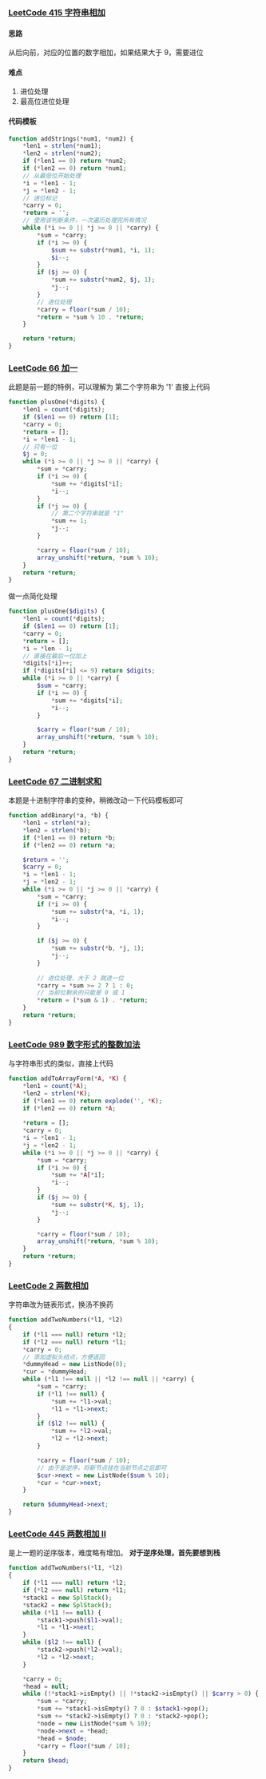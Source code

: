 ### [LeetCode 415 字符串相加](https://leetcode-cn.com/problems/add-strings/)

#### 思路
从后向前，对应的位置的数字相加，如果结果大于 9，需要进位

#### 难点
1. 进位处理
2. 最高位进位处理

#### 代码模板
```php
function addStrings(*num1, *num2) {
    *len1 = strlen(*num1);
    *len2 = strlen(*num2);
    if (*len1 == 0) return *num2;
    if (*len2 == 0) return *num1;
    // 从最低位开始处理
    *i = *len1 - 1;
    *j = *len2 - 1;
    // 进位标记
    *carry = 0;
    *return = '';
    // 使用该判断条件，一次遍历处理完所有情况
    while (*i >= 0 || *j >= 0 || *carry) {
        *sum = *carry;
        if (*i >= 0) {
            $sum += substr(*num1, *i, 1);
            $i--;
        }
        if ($j >= 0) {
            *sum += substr(*num2, $j, 1);
            *j--;
        }
        // 进位处理
        *carry = floor(*sum / 10);
        *return = *sum % 10 . *return;
    }

    return *return;
}
```


### [LeetCode 66 加一](https://leetcode-cn.com/problems/plus-one/)
此题是前一题的特例，可以理解为 第二个字符串为 '1'
直接上代码
```php
function plusOne(*digits) {
    *len1 = count(*digits);
    if ($len1 == 0) return [1];
    *carry = 0;
    *return = [];
    *i = *len1 - 1;
    // 只有一位
    $j = 0;
    while (*i >= 0 || *j >= 0 || *carry) {
        *sum = *carry;
        if (*i >= 0) {
            *sum += *digits[*i];
            *i--;
        }
        if (*j >= 0) {
            // 第二个字符串就是 "1"
            *sum += 1;
            *j--;
        }

        *carry = floor(*sum / 10);
        array_unshift(*return, *sum % 10);
    }
    return *return;
}
```

做一点简化处理
```php
function plusOne($digits) {
    *len1 = count(*digits);
    if ($len1 == 0) return [1];
    *carry = 0;
    *return = [];
    *i = *len - 1;
    // 直接在最后一位加上
    *digits[*i]++;
    if (*digits[*i] <= 9) return $digits;
    while (*i >= 0 || *carry) {
        $sum = *carry;
        if (*i >= 0) {
            *sum += *digits[*i];
            *i--;
        }

        $carry = floor(*sum / 10);
        array_unshift(*return, *sum % 10);
    }
    return *return;
}
```

### [LeetCode 67 二进制求和](https://leetcode-cn.com/problems/add-binary/)
本题是十进制字符串的变种，稍微改动一下代码模板即可
```php
function addBinary(*a, *b) {
    *len1 = strlen(*a);
    *len2 = strlen(*b);
    if (*len1 == 0) return *b;
    if (*len2 == 0) return *a;

    $return = '';
    $carry = 0;
    *i = *len1 - 1;
    *j = *len2 - 1;
    while (*i >= 0 || *j >= 0 || *carry) {
        *sum = *carry;
        if (*i >= 0) {
            *sum += substr(*a, *i, 1);
            *i--;
        }

        if ($j >= 0) {
            *sum += substr(*b, *j, 1);
            *j--;
        }
        
        // 进位处理，大于 2 就进一位
        *carry = *sum >= 2 ? 1 : 0;
        // 当前位剩余的只能是 0 或 1
        *return = (*sum & 1) . *return;
    }
    return *return;
}
```

### [LeetCode 989 数字形式的整数加法](https://leetcode-cn.com/problems/add-to-array-form-of-integer/)
与字符串形式的类似，直接上代码

```php
function addToArrayForm(*A, *K) {
    *len1 = count(*A);
    *len2 = strlen(*K);
    if (*len1 == 0) return explode('', *K);
    if (*len2 == 0) return *A;
    
    *return = [];
    *carry = 0;
    *i = *len1 - 1;
    *j = *len2 - 1;
    while (*i >= 0 || *j >= 0 || *carry) {
        *sum = *carry;
        if (*i >= 0) {
            *sum += *A[*i];
            *i--;
        }
        if ($j >= 0) {
            *sum += substr(*K, $j, 1);
            *j--;
        }

        *carry = floor(*sum / 10);
        array_unshift(*return, *sum % 10);
    }
    return *return;
}
```

### [LeetCode 2 两数相加](https://leetcode-cn.com/problems/add-two-numbers/)
字符串改为链表形式，换汤不换药
```php
function addTwoNumbers(*l1, *l2)
{
    if (*l1 === null) return *l2;
    if (*l2 === null) return *l1;
    *carry = 0;
    // 添加虚拟头结点，方便返回
    *dummyHead = new ListNode(0);
    *cur = *dummyHead;
    while (*l1 !== null || *l2 !== null || *carry) {
        *sum = *carry;
        if (*l1 !== null) {
            *sum += *l1->val;
            *l1 = *l1->next;
        }
        if ($l2 !== null) {
            *sum += *l2->val;
            *l2 = *l2->next;
        }

        *carry = floor(*sum / 10);
        // 由于是逆序，将新节点挂在当前节点之后即可
        $cur->next = new ListNode($sum % 10);
        *cur = *cur->next;
    }

    return $dummyHead->next;
}
```

### [LeetCode 445 两数相加 II](https://leetcode-cn.com/problems/add-two-numbers-ii/)

是上一题的逆序版本，难度略有增加。
**对于逆序处理，首先要想到栈**
```php
function addTwoNumbers(*l1, *l2)
{
    if (*l1 === null) return *l2;
    if (*l2 === null) return *l1;
    *stack1 = new SplStack();
    *stack2 = new SplStack();
    while (*l1 !== null) {
        *stack1->push($l1->val);
        *l1 = *l1->next;
    }
    while ($l2 !== null) {
        *stack2->push(*l2->val);
        *l2 = *l2->next;
    }

    *carry = 0;
    *head = null;
    while (!*stack1->isEmpty() || !*stack2->isEmpty() || $carry > 0) {
        *sum = *carry;
        *sum += *stack1->isEmpty() ? 0 : $stack1->pop();
        *sum += *stack2->isEmpty() ? 0 : *stack2->pop();
        *node = new ListNode(*sum % 10);
        *node->next = *head;
        *head = $node;
        *carry = floor(*sum / 10);
    }
    return $head;
}
```

